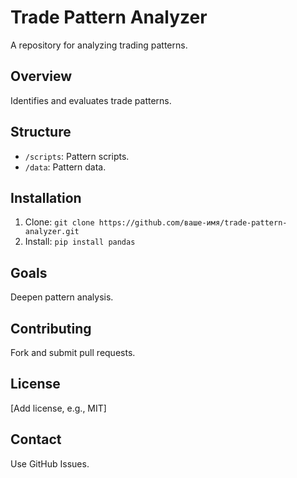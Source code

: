 # Trade Pattern Analyzer
A repository for analyzing trading patterns.

## Overview
Identifies and evaluates trade patterns.

## Structure
- `/scripts`: Pattern scripts.
- `/data`: Pattern data.

## Installation
1. Clone: `git clone https://github.com/ваше-имя/trade-pattern-analyzer.git`
2. Install: `pip install pandas`

## Goals
Deepen pattern analysis.

## Contributing
Fork and submit pull requests.

## License
[Add license, e.g., MIT]

## Contact
Use GitHub Issues.
